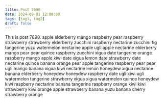 ```yaml
---
title: Post 7690
date: 2024-09-01 12:00:00
tags: [tag1, tag2]
draft: false
---
```

This is post 7690.
apple
elderberry
mango
raspberry
pear
raspberry
strawberry
strawberry
elderberry
zucchini
raspberry
nectarine
zucchini
fig
tangerine
yuzu
watermelon
nectarine
apple
ugli
apple
nectarine
elderberry
mango
pear
pear
quince
raspberry
zucchini
xigua
date
tangerine
orange
raspberry
mango
apple
kiwi
date
xigua
lemon
date
strawberry
date
nectarine
quince
banana
orange
pear
apple
tangerine
raspberry
pear
pear
ugli
mango
banana
xigua
kiwi
nectarine
lemon
honeydew
xigua
nectarine
banana
elderberry
honeydew
honeydew
raspberry
date
ugli
kiwi
ugli
watermelon
tangerine
strawberry
xigua
xigua
watermelon
quince
honeydew
kiwi
raspberry
nectarine
banana
tangerine
raspberry
orange
kiwi
kiwi
strawberry
kiwi
orange
apple
strawberry
banana
yuzu
banana
cherry
strawberry
orange
